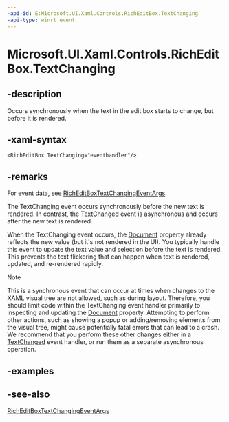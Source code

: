 ```yaml
---
-api-id: E:Microsoft.UI.Xaml.Controls.RichEditBox.TextChanging
-api-type: winrt event
---
```


<!-- Event syntax
public event Windows.Foundation.TypedEventHandler TextChanging<Windows.UI.Xaml.Controls.RichEditBox,  Windows.UI.Xaml.Controls.RichEditBoxTextChangingEventArgs>
-->

# Microsoft.UI.Xaml.Controls.RichEditBox.TextChanging

## -description
Occurs synchronously when the text in the edit box starts to change, but before it is rendered.

## -xaml-syntax
```xaml
<RichEditBox TextChanging="eventhandler"/>
```


## -remarks
For event data, see [RichEditBoxTextChangingEventArgs](richeditboxtextchangingeventargs.md).

The TextChanging event occurs synchronously before the new text is rendered. In contrast, the [TextChanged](richeditbox_textchanged.md) event is asynchronous and occurs after the new text is rendered.

When the TextChanging event occurs, the [Document](richeditbox_document.md) property already reflects the new value (but it's not rendered in the UI). You typically handle this event to update the text value and selection before the text is rendered. This prevents the text flickering that can happen when text is rendered, updated, and re-rendered rapidly.

> [!NOTE]
> This is a synchronous event that can occur at times when changes to the XAML visual tree are not allowed, such as during layout. Therefore, you should limit code within the TextChanging event handler primarily to inspecting and updating the [Document](richeditbox_document.md) property. Attempting to perform other actions, such as showing a popup or adding/removing elements from the visual tree, might cause potentially fatal errors that can lead to a crash. We recommend that you perform these other changes either in a [TextChanged](richeditbox_textchanged.md) event handler, or run them as a separate asynchronous operation.

## -examples

## -see-also
[RichEditBoxTextChangingEventArgs](richeditboxtextchangingeventargs.md)
